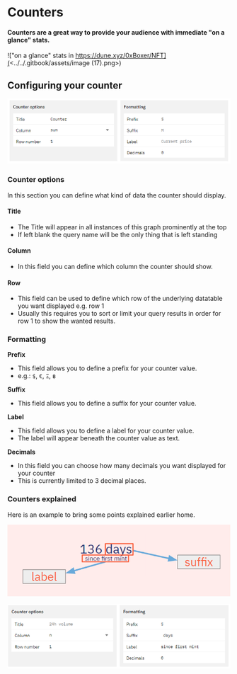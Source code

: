 # Counters

#### Counters are a great way to provide your audience with immediate "on a glance" stats.

!["on a glance" stats in https://dune.xyz/0xBoxer/NFT](<../../.gitbook/assets/image (17).png>)

## Configuring your counter

![](<../../.gitbook/assets/image (25).png>)

### Counter options

In this section you can define what kind of data the counter should display.

#### Title

* The Title will appear in all instances of this graph prominently at the top
* If left blank the query name will be the only thing that is left standing

#### Column

* In this field you can define which column the counter should show.

#### Row

* This field can be used to define which row of the underlying datatable you want displayed e.g. row 1
* Usually this requires you to sort or limit your query results in order for row 1 to show the wanted results.

### Formatting

**Prefix**

* This field allows you to define a prefix for your counter value.
* e.g.: `$`, `€`, `Ξ`, `฿`

**Suffix**

* This field allows you to define a suffix for your counter value.

**Label**

* This field allows you to define a label for your counter value.
* The label will appear beneath the counter value as text.

**Decimals**

* In this field you can choose how many decimals you want displayed for your counter
* This is currently limited to 3 decimal places.

### Counters explained

Here is an example to bring some points explained earlier home.

![label](<../../.gitbook/assets/image (43).png>)

![label configuration](<../../.gitbook/assets/image (38).png>)
